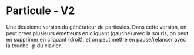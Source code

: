 # Particule - V2
Une deuxième version du générateur de particules. Dans cette version, on peut créer plusieurs émetteurs en cliquant (gauche) avec la souris,
on peut en supprimer en cliquant (droit), et on peut mettre en pause/relancer avec la touche -p du clavier.
